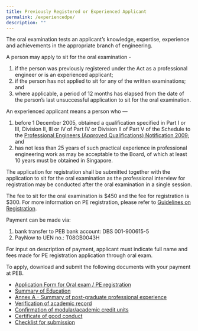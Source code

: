 ```yaml
---
title: Previously Registered or Experienced Applicant
permalink: /experiencedpe/
description: ""
---
```



The oral examination tests an applicant’s knowledge, expertise, experience and achievements in the appropriate branch of engineering.  
  
A person may apply to sit for the oral examination -
1. if the person was previously registered under the Act as a professional engineer or is an experienced applicant; 
2.  if the person has not applied to sit for any of the written examinations; and  
3.  where applicable, a period of 12 months has elapsed from the date of the person’s last unsuccessful application to sit for the oral examination.  

An experienced applicant means a person who —  
1. before 1 December 2005, obtained a qualification specified in Part I or III, Division II, III or IV of Part IV or Division II of Part V of the Schedule to the [Professional Engineers (Approved Qualifications) Notification 2009](/act-and-rules/); and  
2. has not less than 25 years of such practical experience in professional engineering work as may be acceptable to the Board, of which at least 10 years must be obtained in Singapore.  
  
The application for registration shall be submitted together with the application to sit for the oral examination as the professional interview for registration may be conducted after the oral examination in a single session.  
  
The fee to sit for the oral examination is $450 and the fee for registration is $300. For more information on PE registration, please refer to [Guidelines on Registration](/files/Downloads/Guidelines/RegistrationasPE.pdf).

Payment can be made via:
1. bank transfer to PEB bank account: DBS 001-900615-5
2. PayNow to UEN no.: T08GB0043H

For input on description of payment, applicant must indicate full name and fees made for PE registration application through oral exam.

To apply, download and submit the following documents with your payment at PEB.

* [Application Form for Oral exam / PE registration](https://go.gov.sg/oxu0z3)  
* [Summary of Education](https://go.gov.sg/4erfoi)  
* [Annex A - Summary of post-graduate professional experience](https://go.gov.sg/ksbr0t)  
* [Verification of academic record](https://go.gov.sg/tct84m)  
* [Confirmation of modular/academic credit units](https://go.gov.sg/r9h1au)  
* [Certificate of good conduct](https://go.gov.sg/evosxf)  
* [Checklist for submission](https://www.peb.gov.sg/Downloads/oral_checklist.pdf)